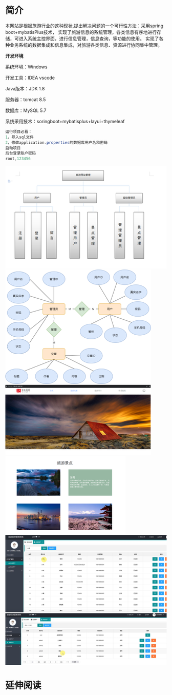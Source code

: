 # 简介
本网站是根据旅游行业的这种现状,提出解决问题的一个可行性方法：采用spring boot+mybatisPlus技术，
实现了旅游信息的系统管理，各类信息有序地进行存储，可进入系统主控界面，进行信息管理，信息查询，等功能的使用。
实现了各种业务系统的数据集成和信息集成，对旅游各类信息、资源进行协同集中管理。

**开发环境**

系统环境：Windows

开发工具：IDEA vscode

Java版本：JDK 1.8

服务器：tomcat 8.5

数据库：MySQL 5.7

系统采用技术：soringboot+mybatisplus+layui+thymeleaf


```java
运行项目必看：
1，导入sql文件
2，修改application.properties的数据库用户名和密码
启动项目
后台登录账户密码
root,123456
```

![img_2.png](img_2.png)
![img_3.png](img_3.png)
![img_4.png](img_4.png)
![img_5.png](img_5.png)
![img_6.png](img_6.png)
![img_7.png](img_7.png)

# 延伸阅读

